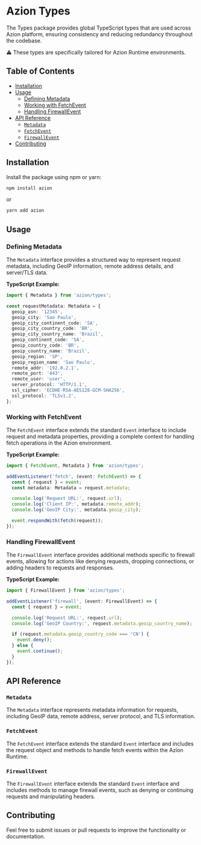 # Azion Types

The Types package provides global TypeScript types that are used across Azion platform, ensuring consistency and reducing redundancy throughout the codebase.

⚠️ These types are specifically tailored for Azion Runtime environments.

## Table of Contents

- [Installation](#installation)
- [Usage](#usage)
  - [Defining Metadata](#defining-metadata)
  - [Working with FetchEvent](#working-with-fetchevent)
  - [Handling FirewallEvent](#handling-firewallevent)
- [API Reference](#api-reference)
  - [`Metadata`](#metadata)
  - [`FetchEvent`](#fetchevent)
  - [`FirewallEvent`](#firewallevent)
- [Contributing](#contributing)

## Installation

Install the package using npm or yarn:

```sh
npm install azion
```

or

```sh
yarn add azion
```

## Usage

### Defining Metadata

The `Metadata` interface provides a structured way to represent request metadata, including GeoIP information, remote address details, and server/TLS data.

**TypeScript Example:**

```typescript
import { Metadata } from 'azion/types';

const requestMetadata: Metadata = {
  geoip_asn: '12345',
  geoip_city: 'Sao Paulo',
  geoip_city_continent_code: 'SA',
  geoip_city_country_code: 'BR',
  geoip_city_country_name: 'Brazil',
  geoip_continent_code: 'SA',
  geoip_country_code: 'BR',
  geoip_country_name: 'Brazil',
  geoip_region: 'SP',
  geoip_region_name: 'Sao Paulo',
  remote_addr: '192.0.2.1',
  remote_port: '443',
  remote_user: 'user',
  server_protocol: 'HTTP/1.1',
  ssl_cipher: 'ECDHE-RSA-AES128-GCM-SHA256',
  ssl_protocol: 'TLSv1.2',
};
```

### Working with FetchEvent

The `FetchEvent` interface extends the standard `Event` interface to include request and metadata properties, providing a complete context for handling fetch operations in the Azion environment.

**TypeScript Example:**

```typescript
import { FetchEvent, Metadata } from 'azion/types';

addEventListener('fetch', (event: FetchEvent) => {
  const { request } = event;
  const metadata: Metadata = request.metadata;

  console.log('Request URL:', request.url);
  console.log('Client IP:', metadata.remote_addr);
  console.log('GeoIP City:', metadata.geoip_city);

  event.respondWith(fetch(request));
});
```

### Handling FirewallEvent

The `FirewallEvent` interface provides additional methods specific to firewall events, allowing for actions like denying requests, dropping connections, or adding headers to requests and responses.

**TypeScript Example:**

```typescript
import { FirewallEvent } from 'azion/types';

addEventListener('firewall', (event: FirewallEvent) => {
  const { request } = event;

  console.log('Request URL:', request.url);
  console.log('GeoIP Country:', request.metadata.geoip_country_name);

  if (request.metadata.geoip_country_code === 'CN') {
    event.deny();
  } else {
    event.continue();
  }
});
```

## API Reference

### `Metadata`

The `Metadata` interface represents metadata information for requests, including GeoIP data, remote address, server protocol, and TLS information.

### `FetchEvent`

The `FetchEvent` interface extends the standard `Event` interface and includes the request object and methods to handle fetch events within the Azion Runtime.

### `FirewallEvent`

The `FirewallEvent` interface extends the standard `Event` interface and includes methods to manage firewall events, such as denying or continuing requests and manipulating headers.

## Contributing

Feel free to submit issues or pull requests to improve the functionality or documentation.
